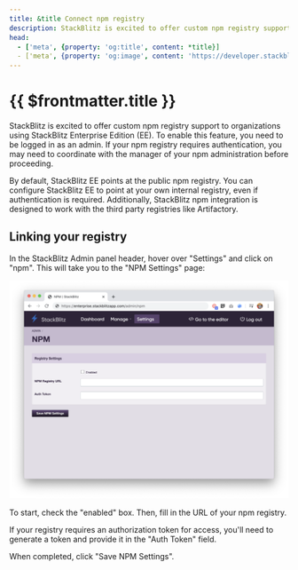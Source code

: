 ```yaml
---
title: &title Connect npm registry
description: StackBlitz is excited to offer custom npm registry support to organizations using StackBlitz Enterprise Edition (EE).
head:
  - ['meta', {property: 'og:title', content: *title}] 
  - ['meta', {property: 'og:image', content: 'https://developer.stackblitz.com/img/og/enterprise-connect-npm-registry.png'}]
---
```


# {{ $frontmatter.title }}

StackBlitz is excited to offer custom npm registry support to organizations using StackBlitz Enterprise Edition (EE). To enable this feature, you need to be logged in as an admin. If your npm registry requires authentication, you may need to coordinate with the manager of your npm administration before proceeding.

By default, StackBlitz EE points at the public npm registry. You can configure StackBlitz EE to point at your own internal registry, even if authentication is required. Additionally, StackBlitz npm integration is designed to work with the third party registries like Artifactory.

## Linking your registry

In the StackBlitz Admin panel header, hover over "Settings" and click on "npm". This will take you to the "NPM Settings" page:

![NPM Config](./assets/npm-config.png)

To start, check the "enabled" box. Then, fill in the URL of your npm registry.

If your registry requires an authorization token for access, you'll need to generate a token and provide it in the "Auth Token" field.

When completed, click "Save NPM Settings".
